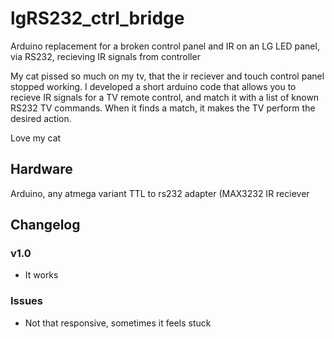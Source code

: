 # lgRS232_ctrl_bridge
Arduino replacement for a broken control panel and IR on an LG LED panel, via RS232, recieving IR signals from controller

My cat pissed so much on my tv, that the ir reciever and touch control panel stopped working. I developed a short arduino code that allows you to recieve IR signals for a TV remote control, and match it with a list of known RS232 TV commands. When it finds a match, it makes the TV perform the desired action.

Love my cat

## Hardware

Arduino, any atmega variant
TTL to rs232 adapter (MAX3232
IR reciever

## Changelog

### v1.0
* It works
### Issues
* Not that responsive, sometimes it feels stuck

